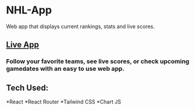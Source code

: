 # NHL-App
Web app that displays current rankings, stats and live scores.

## [Live App](https://trusting-brahmagupta-a5fc11.netlify.app/)

### Follow your favorite teams, see live scores, or check upcoming gamedates with an easy to use web app.

## Tech Used:
*React
*React Router
*Tailwind CSS
*Chart JS

